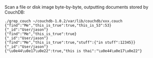 Scan a file or disk image byte-by-byte, outputting documents stored by CouchDB:

    ./grep_couch ~/couchdb-1.0.2/var/lib/couchdb/xxx.couch 
    {"find":"Me","this_is_true":true,"this_is_53":53}
    {"_id":"User/jason"}
    {"find":"Me","this_is_true":true}
    {"_id":"User/jason"}
    {"find":"Me","this_is_true":true,"stuff":{"in stuff":12345}}
    {"_id":"User/jason"}
    {"\u0e44\u0e17\u0e22":true,"this is thai":"\u0e44\u0e17\u0e22"}
